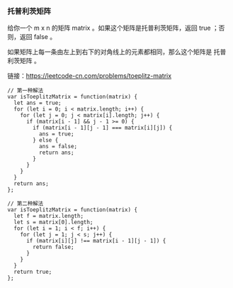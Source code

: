 <!--
 * @Author: 月魂
 * @Date: 2021-02-22 10:05:27
 * @LastEditTime: 2021-02-22 10:06:31
 * @LastEditors: 月魂
 * @Description: 
 * @FilePath: \leetcode-per-day\day47.md
-->
### 托普利茨矩阵
给你一个 m x n 的矩阵 matrix 。如果这个矩阵是托普利茨矩阵，返回 true ；否则，返回 false 。

如果矩阵上每一条由左上到右下的对角线上的元素都相同，那么这个矩阵是 托普利茨矩阵 。

链接：https://leetcode-cn.com/problems/toeplitz-matrix

```
// 第一种解法
var isToeplitzMatrix = function(matrix) {
  let ans = true;
  for (let i = 0; i < matrix.length; i++) {
    for (let j = 0; j < matrix[i].length; j++) {
      if (matrix[i - 1] && j - 1 >= 0) {
        if (matrix[i - 1][j - 1] === matrix[i][j]) {
          ans = true;
        } else {
          ans = false;
          return ans;
        }
      }
    }
  }
  return ans;
};

// 第二种解法
var isToeplitzMatrix = function(matrix) {
  let f = matrix.length;
  let s = matrix[0].length;
  for (let i = 1; i < f; i++) {
    for (let j = 1; j < s; j++) {
      if (matrix[i][j] !== matrix[i - 1][j - 1]) {
        return false;
      }
    }
  }
  return true;
};
```